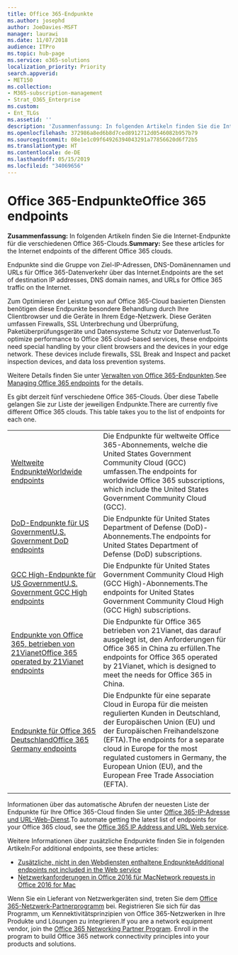 ```yaml
---
title: Office 365-Endpunkte
ms.author: josephd
author: JoeDavies-MSFT
manager: laurawi
ms.date: 11/07/2018
audience: ITPro
ms.topic: hub-page
ms.service: o365-solutions
localization_priority: Priority
search.appverid:
- MET150
ms.collection:
- M365-subscription-management
- Strat_O365_Enterprise
ms.custom:
- Ent_TLGs
ms.assetid: ''
description: 'Zusammenfassung: In folgenden Artikeln finden Sie die Internet-Endpunkte für die verschiedenen Office 365-Clouds.'
ms.openlocfilehash: 372986a8ed6b8d7ced8912712d0546082b957b79
ms.sourcegitcommit: 08e1e1c09f64926394043291a77856620d6f72b5
ms.translationtype: HT
ms.contentlocale: de-DE
ms.lasthandoff: 05/15/2019
ms.locfileid: "34069656"
---
```

# <a name="office-365-endpoints"></a><span data-ttu-id="940a9-103">Office 365-Endpunkte</span><span class="sxs-lookup"><span data-stu-id="940a9-103">Office 365 endpoints</span></span>

<span data-ttu-id="940a9-104">**Zusammenfassung:** In folgenden Artikeln finden Sie die Internet-Endpunkte für die verschiedenen Office 365-Clouds.</span><span class="sxs-lookup"><span data-stu-id="940a9-104">**Summary:** See these articles for the Internet endpoints of the different Office 365 clouds.</span></span>
  
<span data-ttu-id="940a9-105">Endpunkte sind die Gruppe von Ziel-IP-Adressen, DNS-Domänennamen und URLs für Office 365-Datenverkehr über das Internet.</span><span class="sxs-lookup"><span data-stu-id="940a9-105">Endpoints are the set of destination IP addresses, DNS domain names, and URLs for Office 365 traffic on the Internet.</span></span> 

<span data-ttu-id="940a9-p101">Zum Optimieren der Leistung von auf Office 365-Cloud basierten Diensten benötigen diese Endpunkte besondere Behandlung durch Ihre Clientbrowser und die Geräte in Ihrem Edge-Netzwerk. Diese Geräten umfassen Firewalls, SSL Unterbrechung und Überprüfung, Paketüberprüfungsgeräte und Datensysteme Schutz vor Datenverlust.</span><span class="sxs-lookup"><span data-stu-id="940a9-p101">To optimize performance to Office 365 cloud-based services, these endpoints need special handling by your client browsers and the devices in your edge network. These devices include firewalls, SSL Break and Inspect and packet inspection devices, and data loss prevention systems.</span></span>

<span data-ttu-id="940a9-108">Weitere Details finden Sie unter [ Verwalten von Office 365-Endpunkten](managing-office-365-endpoints.md).</span><span class="sxs-lookup"><span data-stu-id="940a9-108">See [Managing Office 365 endpoints](managing-office-365-endpoints.md) for the details.</span></span>

<span data-ttu-id="940a9-p102">Es gibt derzeit fünf verschiedene Office 365-Clouds. Über diese Tabelle gelangen Sie zur Liste der jeweiligen Endpunkte.</span><span class="sxs-lookup"><span data-stu-id="940a9-p102">There are currently five different Office 365 clouds. This table takes you to the list of endpoints for each one.</span></span>

|||
|:-------|:-----|
| [<span data-ttu-id="940a9-111">Weltweite Endpunkte</span><span class="sxs-lookup"><span data-stu-id="940a9-111">Worldwide endpoints</span></span>](urls-and-ip-address-ranges.md) | <span data-ttu-id="940a9-112">Die Endpunkte für weltweite Office 365-Abonnements, welche die United States Government Community Cloud (GCC) umfassen.</span><span class="sxs-lookup"><span data-stu-id="940a9-112">The endpoints for worldwide Office 365 subscriptions, which include the United States Government Community Cloud (GCC).</span></span> |
| [<span data-ttu-id="940a9-113">DoD-Endpunkte für US Government</span><span class="sxs-lookup"><span data-stu-id="940a9-113">U.S. Government DoD endpoints</span></span>](office-365-u-s-government-dod-endpoints.md) | <span data-ttu-id="940a9-114">Die Endpunkte für United States Department of Defense (DoD)-Abonnements.</span><span class="sxs-lookup"><span data-stu-id="940a9-114">The endpoints for United States Department of Defense (DoD) subscriptions.</span></span> |
| [<span data-ttu-id="940a9-115">GCC High-Endpunkte für US Government</span><span class="sxs-lookup"><span data-stu-id="940a9-115">U.S. Government GCC High endpoints</span></span>](office-365-u-s-government-gcc-high-endpoints.md) | <span data-ttu-id="940a9-116">Die Endpunkte für United States Government Community Cloud High (GCC High)-Abonnements.</span><span class="sxs-lookup"><span data-stu-id="940a9-116">The endpoints for United States Government Community Cloud High (GCC High) subscriptions.</span></span> |
| [<span data-ttu-id="940a9-117">Endpunkte von Office 365, betrieben von 21Vianet</span><span class="sxs-lookup"><span data-stu-id="940a9-117">Office 365 operated by 21Vianet endpoints</span></span>](urls-and-ip-address-ranges-21vianet.md) | <span data-ttu-id="940a9-118">Die Endpunkte für Office 365 betrieben von 21Vianet, das darauf ausgelegt ist, den Anforderungen für Office 365 in China zu erfüllen.</span><span class="sxs-lookup"><span data-stu-id="940a9-118">The endpoints for Office 365 operated by 21Vianet, which is designed to meet the needs for Office 365 in China.</span></span> |
| [<span data-ttu-id="940a9-119">Endpunkte für Office 365 Deutschland</span><span class="sxs-lookup"><span data-stu-id="940a9-119">Office 365 Germany endpoints</span></span>](office-365-germany-endpoints.md) | <span data-ttu-id="940a9-120">Die Endpunkte für eine separate Cloud in Europa für die meisten regulierten Kunden in Deutschland, der Europäischen Union (EU) und der Europäischen Freihandelszone (EFTA).</span><span class="sxs-lookup"><span data-stu-id="940a9-120">The endpoints for a separate cloud in Europe for the most regulated customers in Germany, the European Union (EU), and the European Free Trade Association (EFTA).</span></span> |
|||

<span data-ttu-id="940a9-121">Informationen über das automatische Abrufen der neuesten Liste der Endpunkte für Ihre Office 365-Cloud finden Sie unter [Office 365-IP-Adresse und URL-Web-Dienst](office-365-ip-web-service.md).</span><span class="sxs-lookup"><span data-stu-id="940a9-121">To automate getting the latest list of endpoints for your Office 365 cloud, see the [Office 365 IP Address and URL Web service](office-365-ip-web-service.md).</span></span>

<span data-ttu-id="940a9-122">Weitere Informationen über zusätzliche Endpunkte finden Sie in folgenden Artikeln:</span><span class="sxs-lookup"><span data-stu-id="940a9-122">For additional endpoints, see these articles:</span></span>

- [<span data-ttu-id="940a9-123">Zusätzliche, nicht in den Webdiensten enthaltene Endpunkte</span><span class="sxs-lookup"><span data-stu-id="940a9-123">Additional endpoints not included in the Web service</span></span>](additional-office365-ip-addresses-and-urls.md)
- [<span data-ttu-id="940a9-124">Netzwerkanforderungen in Office 2016 für Mac</span><span class="sxs-lookup"><span data-stu-id="940a9-124">Network requests in Office 2016 for Mac</span></span>](network-requests-in-office-2016-for-mac.md)

<span data-ttu-id="940a9-p103">Wenn Sie ein Lieferant von Netzwerkgeräten sind, treten Sie dem [Office 365-Netzwerk-Partnerprogramm](office-365-networking-partner-program.md) bei. Registrieren Sie sich für das Programm, um Kennektivitätsprinzipien von Office 365-Netzwerken in Ihre Produkte und Lösungen zu integrieren.</span><span class="sxs-lookup"><span data-stu-id="940a9-p103">If you are a network equipment vendor, join the [Office 365 Networking Partner Program](office-365-networking-partner-program.md). Enroll in the program to build Office 365 network connectivity principles into your products and solutions.</span></span> 
